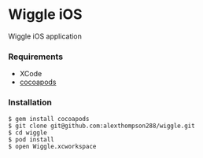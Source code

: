 # Wiggle iOS

Wiggle iOS application

### Requirements

- XCode
- [cocoapods](http://cocoapods.org/)

### Installation

```
$ gem install cocoapods
$ git clone git@github.com:alexthompson288/wiggle.git
$ cd wiggle
$ pod install
$ open Wiggle.xcworkspace
```
